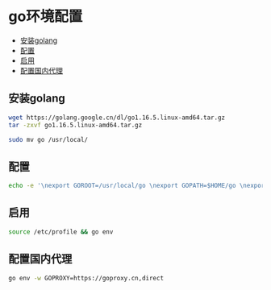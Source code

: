 # go环境配置


<!-- vim-markdown-toc GFM -->

* [安装golang](#安装golang)
* [配置](#配置)
* [启用](#启用)
* [配置国内代理](#配置国内代理)

<!-- vim-markdown-toc -->



## 安装golang

```sh
wget https://golang.google.cn/dl/go1.16.5.linux-amd64.tar.gz
tar -zxvf go1.16.5.linux-amd64.tar.gz

sudo mv go /usr/local/
```



## 配置

```sh
echo -e '\nexport GOROOT=/usr/local/go \nexport GOPATH=$HOME/go \nexport GOBIN=$GOPATH/bin \nexport PATH=$GOPATH:$GOBIN:$GOROOT/BIN:$PATH' >> /etc/profile
```



## 启用

```sh
source /etc/profile && go env
```



## 配置国内代理

```sh
go env -w GOPROXY=https://goproxy.cn,direct
```

